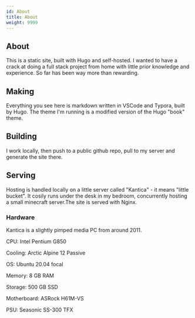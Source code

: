 ```yaml
---
id: About
title: About
weight: 9999
---
```

## About  
This is a static site, built with Hugo and self-hosted. I wanted to have a crack at doing a full stack project from home with little prior knowledge and experience. So far has been way more than rewarding.

## Making

Everything you see here is markdown written in VSCode and Typora, built by Hugo. The theme I'm running is a modified version of the Hugo "book" theme.  
  
## Building

I work locally, then push to a public github repo, pull to my server and generate the site there.  

## Serving

Hosting is handled locally on a little server called "Kantica" - it means "little bucket". It cosily runs under the desk in my bedroom, concurrently hosting a small minecraft server.The site is served with Nginx.

### Hardware  
  
Kantica is a slightly pimped media PC from around 2011.

CPU: Intel Pentium G850

Cooling: Arctic Alpine 12 Passive

OS: Ubuntu 20.04 focal
  
Memory: 8 GB RAM

Storage: 500 GB SSD

Motherboard: ASRock H61M-VS

PSU: Seasonic SS-300 TFX